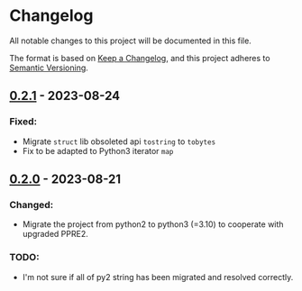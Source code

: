 # Changelog

All notable changes to this project will be documented in this file.

The format is based on [Keep a Changelog](https://keepachangelog.com/en/1.0.0/),
and this project adheres to [Semantic Versioning](https://semver.org/spec/v2.0.0.html).

## [0.2.1] - 2023-08-24

### Fixed:

- Migrate `struct` lib obsoleted api `tostring` to `tobytes`
- Fix to be adapted to Python3 iterator `map`

## [0.2.0] - 2023-08-21

### Changed:

- Migrate the project from python2 to python3 (=3.10) to cooperate with upgraded PPRE2.

### TODO:

- I'm not sure if all of py2 string has been migrated and resolved correctly.

[0.2.1]: https://github.com/minghu6/rawdb/compare/v0.2.0...v0.2.1
[0.2.0]: https://github.com/minghu6/rawdb/releases/tag/v0.2.0
